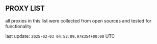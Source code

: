 ## PROXY LIST

all proxies in this list were collected from open sources and tested for functionality

last update: `2025-02-03 04:52:09.078354+00:00` UTC